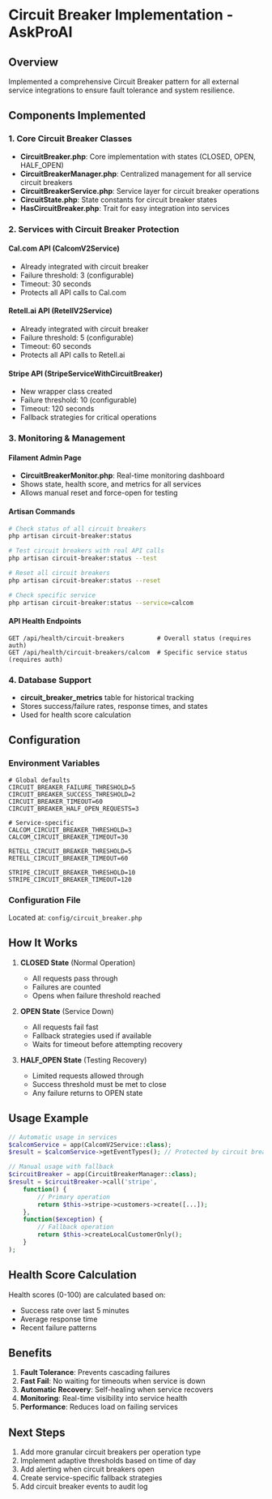 # Circuit Breaker Implementation - AskProAI

## Overview

Implemented a comprehensive Circuit Breaker pattern for all external service integrations to ensure fault tolerance and system resilience.

## Components Implemented

### 1. Core Circuit Breaker Classes
- **CircuitBreaker.php**: Core implementation with states (CLOSED, OPEN, HALF_OPEN)
- **CircuitBreakerManager.php**: Centralized management for all service circuit breakers
- **CircuitBreakerService.php**: Service layer for circuit breaker operations
- **CircuitState.php**: State constants for circuit breaker states
- **HasCircuitBreaker.php**: Trait for easy integration into services

### 2. Services with Circuit Breaker Protection

#### Cal.com API (CalcomV2Service)
- Already integrated with circuit breaker
- Failure threshold: 3 (configurable)
- Timeout: 30 seconds
- Protects all API calls to Cal.com

#### Retell.ai API (RetellV2Service)
- Already integrated with circuit breaker
- Failure threshold: 5 (configurable)
- Timeout: 60 seconds
- Protects all API calls to Retell.ai

#### Stripe API (StripeServiceWithCircuitBreaker)
- New wrapper class created
- Failure threshold: 10 (configurable)
- Timeout: 120 seconds
- Fallback strategies for critical operations

### 3. Monitoring & Management

#### Filament Admin Page
- **CircuitBreakerMonitor.php**: Real-time monitoring dashboard
- Shows state, health score, and metrics for all services
- Allows manual reset and force-open for testing

#### Artisan Commands
```bash
# Check status of all circuit breakers
php artisan circuit-breaker:status

# Test circuit breakers with real API calls
php artisan circuit-breaker:status --test

# Reset all circuit breakers
php artisan circuit-breaker:status --reset

# Check specific service
php artisan circuit-breaker:status --service=calcom
```

#### API Health Endpoints
```
GET /api/health/circuit-breakers         # Overall status (requires auth)
GET /api/health/circuit-breakers/calcom  # Specific service status (requires auth)
```

### 4. Database Support
- **circuit_breaker_metrics** table for historical tracking
- Stores success/failure rates, response times, and states
- Used for health score calculation

## Configuration

### Environment Variables
```env
# Global defaults
CIRCUIT_BREAKER_FAILURE_THRESHOLD=5
CIRCUIT_BREAKER_SUCCESS_THRESHOLD=2
CIRCUIT_BREAKER_TIMEOUT=60
CIRCUIT_BREAKER_HALF_OPEN_REQUESTS=3

# Service-specific
CALCOM_CIRCUIT_BREAKER_THRESHOLD=3
CALCOM_CIRCUIT_BREAKER_TIMEOUT=30

RETELL_CIRCUIT_BREAKER_THRESHOLD=5
RETELL_CIRCUIT_BREAKER_TIMEOUT=60

STRIPE_CIRCUIT_BREAKER_THRESHOLD=10
STRIPE_CIRCUIT_BREAKER_TIMEOUT=120
```

### Configuration File
Located at: `config/circuit_breaker.php`

## How It Works

1. **CLOSED State** (Normal Operation)
   - All requests pass through
   - Failures are counted
   - Opens when failure threshold reached

2. **OPEN State** (Service Down)
   - All requests fail fast
   - Fallback strategies used if available
   - Waits for timeout before attempting recovery

3. **HALF_OPEN State** (Testing Recovery)
   - Limited requests allowed through
   - Success threshold must be met to close
   - Any failure returns to OPEN state

## Usage Example

```php
// Automatic usage in services
$calcomService = app(CalcomV2Service::class);
$result = $calcomService->getEventTypes(); // Protected by circuit breaker

// Manual usage with fallback
$circuitBreaker = app(CircuitBreakerManager::class);
$result = $circuitBreaker->call('stripe', 
    function() {
        // Primary operation
        return $this->stripe->customers->create([...]);
    },
    function($exception) {
        // Fallback operation
        return $this->createLocalCustomerOnly();
    }
);
```

## Health Score Calculation

Health scores (0-100) are calculated based on:
- Success rate over last 5 minutes
- Average response time
- Recent failure patterns

## Benefits

1. **Fault Tolerance**: Prevents cascading failures
2. **Fast Fail**: No waiting for timeouts when service is down
3. **Automatic Recovery**: Self-healing when service recovers
4. **Monitoring**: Real-time visibility into service health
5. **Performance**: Reduces load on failing services

## Next Steps

1. Add more granular circuit breakers per operation type
2. Implement adaptive thresholds based on time of day
3. Add alerting when circuit breakers open
4. Create service-specific fallback strategies
5. Add circuit breaker events to audit log